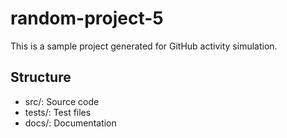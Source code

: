 
# random-project-5

This is a sample project generated for GitHub activity simulation.

## Structure
- src/: Source code
- tests/: Test files
- docs/: Documentation
